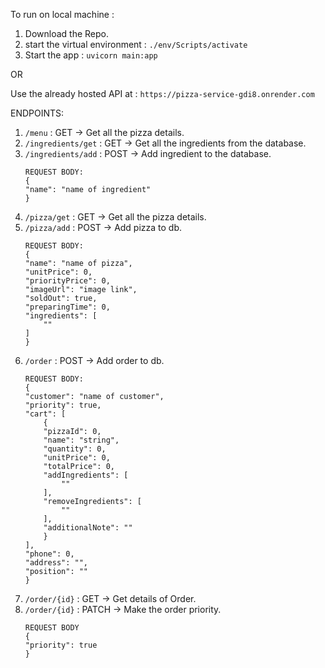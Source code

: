 To run on local machine :
1. Download the Repo.
2. start the virtual environment : `./env/Scripts/activate`
3. Start the app : `uvicorn main:app`

OR

Use the already hosted API at : `https://pizza-service-gdi8.onrender.com`

ENDPOINTS:
1. `/menu` : GET -> Get all the pizza details.
2. `/ingredients/get` : GET -> Get all the ingredients from the database.
3. `/ingredients/add` : POST -> Add ingredient to the database.
    ```
    REQUEST BODY:
    {
    "name": "name of ingredient"
    }
    ```
4. `/pizza/get` : GET -> Get all the pizza details.
5. `/pizza/add` : POST -> Add pizza to db.
    ```
    REQUEST BODY:
    {
    "name": "name of pizza",
    "unitPrice": 0,
    "priorityPrice": 0,
    "imageUrl": "image link",
    "soldOut": true,
    "preparingTime": 0,
    "ingredients": [
        ""
    ]
    }
    ```
6. `/order` : POST -> Add order to db.
    ```
    REQUEST BODY:
    {
    "customer": "name of customer",
    "priority": true,
    "cart": [
        {
        "pizzaId": 0,
        "name": "string",
        "quantity": 0,
        "unitPrice": 0,
        "totalPrice": 0,
        "addIngredients": [
            ""
        ],
        "removeIngredients": [
            ""
        ],
        "additionalNote": ""
        }
    ],
    "phone": 0,
    "address": "",
    "position": ""
    }
    ```
7. `/order/{id}` : GET -> Get details of Order.
8. `/order/{id}` : PATCH -> Make the order priority.
    ```
    REQUEST BODY
    {
    "priority": true
    }
    ```
